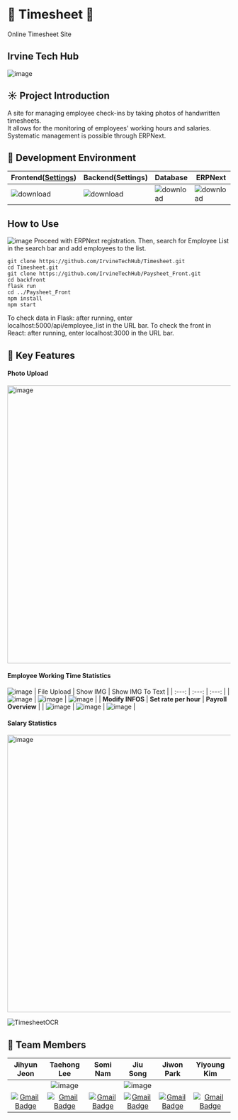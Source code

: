 # 📑 Timesheet 📑
Online Timesheet Site

## Irvine Tech Hub
![image](https://github.com/IrvineTechHub/.github/assets/94919595/90acf5d5-2887-4a10-83b7-2e28ae9d4517)

## ☀️ Project Introduction
A site for managing employee check-ins by taking photos of handwritten timesheets. <br>
It allows for the monitoring of employees' working hours and salaries.<br>
Systematic management is possible through ERPNext.<br>

## 🔨 Development Environment

| **Frontend([Settings](https://github.com/IrvineTechHub/Paysheet_Front))** | **Backend(Settings)** | **Database** | **ERPNext** |
| --- | --- | --- | --- |
| ![download](https://github.com/IrvineTechHub/.github/assets/94919595/a6704c14-b2b2-4490-b4c4-b728fdb13b2c) | ![download](https://github.com/IrvineTechHub/.github/assets/94919595/1f9ec188-e209-4480-9d8d-c4161bfc4eef) | ![download](https://github.com/IrvineTechHub/.github/assets/94919595/1676e933-6ab6-4f52-b49f-274a682c4829) | ![download](https://github.com/IrvineTechHub/.github/assets/94919595/a1da9074-4567-47b9-a67b-2e56d3888500) |



## How to Use
![image](https://github.com/IrvineTechHub/Timesheet/assets/115137708/6323de68-5c36-4e5d-ae27-9a356297ea06)
Proceed with ERPNext registration.
Then, search for Employee List in the search bar and add employees to the list.

```
git clone https://github.com/IrvineTechHub/Timesheet.git
cd Timesheet.git
git clone https://github.com/IrvineTechHub/Paysheet_Front.git
cd backfront
flask run
cd ../Paysheet_Front
npm install
npm start
```

To check data in Flask: after running, enter localhost:5000/api/employee_list in the URL bar.
To check the front in React: after running, enter localhost:3000 in the URL bar.


## 📱 Key Features
#### Photo Upload
<img width="627" alt="image" src="https://github.com/IrvineTechHub/Timesheet/assets/115137708/88ee0c56-7422-4684-b9fd-2053e91e6828">

#### Employee Working Time Statistics

![image](https://github.com/IrvineTechHub/.github/assets/94919595/e307fbed-e71d-45fc-92f1-f08b35cb1da5)
| File Upload | Show IMG | Show IMG To Text | 
| :---: | :---: | :---: |
| ![image](https://github.com/IrvineTechHub/.github/assets/94919595/14ebe3de-aa7a-4fc1-a524-f7a4c3de1b6c) | ![image](https://github.com/IrvineTechHub/.github/assets/94919595/c8673133-5813-45b0-a440-82c65c3870d8) | ![image](https://github.com/IrvineTechHub/.github/assets/94919595/debb7c9e-e577-48fe-ac0c-c1b568a9099f) |
| **Modify INFOS** | **Set rate per hour** | **Payroll Overview** |
| ![image](https://github.com/IrvineTechHub/.github/assets/94919595/01dc8236-554e-469a-b1d0-9bf0df321294) | ![image](https://github.com/IrvineTechHub/.github/assets/94919595/c2dfe49d-e4ad-466a-a746-c05fcb7990fb) | ![image](https://github.com/IrvineTechHub/.github/assets/94919595/1a697e80-aacb-4471-a723-8c3fab33c9f9) |

#### Salary Statistics
<img width="626" alt="image" src="https://github.com/IrvineTechHub/Timesheet/assets/115137708/04e9581e-e20c-44af-a14c-835ce185cac4">


![TimesheetOCR](https://github.com/IrvineTechHub/.github/assets/94919595/731965ff-a6bd-4094-9547-ed74eae68298)


## 🦜 Team Members
|Jihyun Jeon|Taehong Lee|Somi Nam|Jiu Song|Jiwon Park|Yiyoung Kim|
|:---:|:---:|:---:|:---:|:---:|:---:|
||![image](https://github.com/IrvineTechHub/.github/assets/94919595/8615ba5f-a907-421e-b8af-234a42d83e03) ||![image](https://github.com/IrvineTechHub/.github/assets/94919595/0448a2a4-0dbe-4c85-b56b-96be9a637606)||
|  [![Gmail Badge](https://img.shields.io/badge/Gmail-d14836?style=flat-square&logo=Gmail&logoColor=white&link=mailto:argan719@naver.com)](mailto:argan719@naver.com)|[![Gmail Badge](https://img.shields.io/badge/Gmail-d14836?style=flat-square&logo=Gmail&logoColor=white&link=mailto:2t_hong@naver.com)](mailto:2t_hong@naver.com)|[![Gmail Badge](https://img.shields.io/badge/Gmail-d14836?style=flat-square&logo=Gmail&logoColor=white&link=mailto:somi4219@gmail.com)](mailto:somi4219@gmail.com)|[![Gmail Badge](https://img.shields.io/badge/Gmail-d14836?style=flat-square&logo=Gmail&logoColor=white&link=mailto:alpakaka000808@gmail.com)](mailto:alpakaka000808@gmail.com)|[![Gmail Badge](https://img.shields.io/badge/Gmail-d14836?style=flat-square&logo=Gmail&logoColor=white&link=mailto:pich7755@naver.com)](mailto:pich7755@naver.com)|[![Gmail Badge](https://img.shields.io/badge/Gmail-d14836?style=flat-square&logo=Gmail&logoColor=white&link=mailto:lee20kim@gmail.com)](mailto:lee20kim@gmail.com)|
